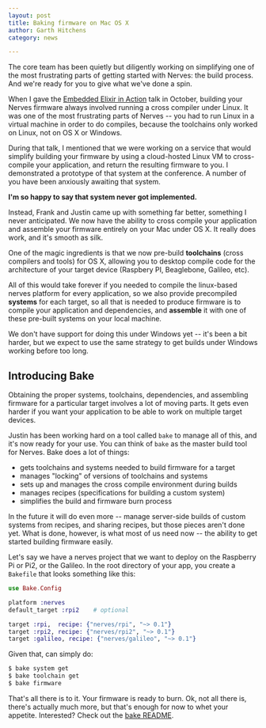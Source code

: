 ```yaml
---
layout: post
title: Baking firmware on Mac OS X
author: Garth Hitchens
category: news

---
```


The core team has been quietly but diligently working on simplifying one of the most frustrating parts of getting started with Nerves: the build process.  And we're ready for you to give what we've done a spin.

When I gave the [Embedded Elixir in Action](https://www.youtube.com/watch?v=kpzQrFC55q4) talk in October, building your Nerves firmware always involved running a cross compiler under Linux.  It was one of the most frustrating parts of Nerves -- you had to run Linux in a virtual machine in order to do compiles, because the toolchains only worked on Linux, not on OS X or Windows.

During that talk, I mentioned that we were working on a service that would simplify building your firmware by using a cloud-hosted Linux VM to cross-compile your application, and return the resulting firmware to you.   I demonstrated a prototype of that system at the conference.  A number of you have been anxiously awaiting that system.  

__I'm so happy to say that system never got implemented.__

Instead, Frank and Justin came up with something far better, something I never anticipated.  We now have the ability to cross compile your application and assemble your firmware entirely on your Mac under OS X.   It really does work, and it's smooth as silk.      

One of the magic ingredients is that we now pre-build __toolchains__ (cross compilers and tools) for OS X, allowing you to desktop compile code for the architecture of your target device (Raspbery PI, Beaglebone, Galileo, etc).

All of this would take forever if you needed to compile the linux-based nerves platform for every application, so we also provide precompiled __systems__ for each target, so all that is needed to produce firmware is to compile your application and dependencies, and __assemble__ it with one of these pre-built systems on your local machine.

We don't have support for doing this under Windows yet -- it's been a bit harder, but we expect to use the same strategy to get builds under Windows working before too long.

## Introducing Bake

Obtaining the proper systems, toolchains, dependencies, and assembling firmware for a particular target involves a lot of moving parts.   It gets even harder if you want your application to be able to work on multiple target devices.

Justin has been working hard on a tool called `bake` to manage all of this, and it's now ready for your use.  You can think of `bake` as the master build tool for Nerves.    Bake does a lot of things:

- gets toolchains and systems needed to build firmware for a target
- manages "locking" of versions of toolchains and systems
- sets up and manages the cross compile environment during builds
- manages recipes (specifications for building a custom system)
- simplifies the build and firmware burn process

In the future it will do even more -- manage server-side builds of custom systems from recipes, and sharing recipes, but those pieces aren't done yet.   What is done, however, is what most of us need now -- the ability to get started building firmware easily.

Let's say we have a nerves project that we want to deploy on the Raspberry Pi or Pi2, or the Galileo.  In the root directory of your app, you create a `Bakefile` that looks something like this:

```elixir
use Bake.Config

platform :nerves
default_target :rpi2    # optional

target :rpi,  recipe: {"nerves/rpi", "~> 0.1"}
target :rpi2, recipe: {"nerves/rpi2", "~> 0.1"}
target :galileo, recipe: {"nerves/galileo", "~> 0.1"}
```

Given that, can simply do:

```sh
$ bake system get
$ bake toolchain get
$ bake firmware
```

That's all there is to it.   Your firmware is ready to burn.   Ok, not all there is, there's actually much more, but that's enough for now to whet your appetite.  Interested?  Check out the [bake README](https://github.com/bakeware/bake).
